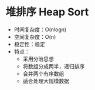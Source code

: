 # 堆排序 Heap Sort

- 时间复杂度：O(nlogn)
- 空间复杂度：O(n)
- 稳定性：稳定
- 特点：
  - 采用分治思想
  - 将数组分成两半，递归排序
  - 合并两个有序数组
  - 适合处理大规模数据
